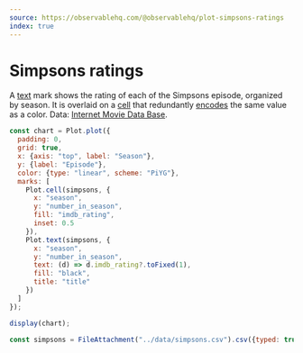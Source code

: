 ```yaml
---
source: https://observablehq.com/@observablehq/plot-simpsons-ratings
index: true
---
```


# Simpsons ratings

A [text](https://observablehq.com/plot/features/marks/text) mark shows the rating of each of the Simpsons episode, organized by season. It is overlaid on a [cell](https://observablehq.com/plot/features/marks/cell) that redundantly [encodes](https://observablehq.com/plot/features/scales#color-scales) the same value as a color. Data: [Internet Movie Data Base](https://www.imdb.com/).

```js echo
const chart = Plot.plot({
  padding: 0,
  grid: true,
  x: {axis: "top", label: "Season"},
  y: {label: "Episode"},
  color: {type: "linear", scheme: "PiYG"},
  marks: [
    Plot.cell(simpsons, {
      x: "season",
      y: "number_in_season",
      fill: "imdb_rating",
      inset: 0.5
    }),
    Plot.text(simpsons, {
      x: "season",
      y: "number_in_season",
      text: (d) => d.imdb_rating?.toFixed(1),
      fill: "black",
      title: "title"
    })
  ]
});

display(chart);
```

```js echo
const simpsons = FileAttachment("../data/simpsons.csv").csv({typed: true});
```
